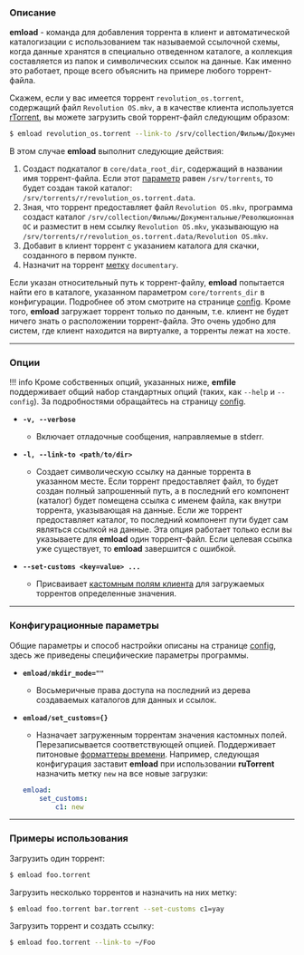 ### Описание

**emload** - команда для добавления торрента в клиент и автоматической каталогизации с использованием так называемой ссылочной схемы, когда данные хранятся в специально отведенном каталоге, а коллекция составляется из папок и символических ссылок на данные. Как именно это работает, проще всего объяснить на примере любого торрент-файла.

Скажем, если у вас имеется торрент `revolution_os.torrent`, содержащий файл `Revolution OS.mkv`, а в качестве клиента используется [rTorrent](clients#rtorrent), вы можете загрузить свой торрент-файл следующим образом:

```bash
$ emload revolution_os.torrent --link-to /srv/collection/Фильмы/Документальные/Революционная\ ОС --set-customs c1=documentary
```

В этом случае **emload** выполнит следующие действия:

  1. Создаст подкаталог в `core/data_root_dir`, содержащий в названии имя торрент-файла. Если этот [параметр](config) равен `/srv/torrents`, то будет создан такой каталог: `/srv/torrents/r/revolution_os.torrent.data`.
  2. Зная, что торрент предоставляет файл `Revolution OS.mkv`, программа создаст каталог `/srv/collection/Фильмы/Документальные/Революционная ОС` и разместит в нем ссылку `Revolution OS.mkv`, указывающую на `/srv/torrents/r/revolution_os.torrent.data/Revolution OS.mkv`.
  3. Добавит в клиент торрент с указанием каталога для скачки, созданного в первом пункте.
  4. Назначит на торрент [метку](clients#rtorrent) `documentary`.

Если указан относительный путь к торрент-файлу, **emload** попытается найти его в каталоге, указанном параметром `core/torrents_dir` в конфигурации. Подробнее об этом смотрите на странице [config](config). Кроме того, **emload** загружает торрент только по данным, т.е. клиент не будет ничего знать о расположении торрент-файла. Это очень удобно для систем, где клиент находится на виртуалке, а торренты лежат на хосте.


***
### Опции

!!! info
    Кроме собственных опций, указанных ниже, **emfile** поддерживает общий набор стандартных опций (таких, как `--help` и `--config`). За подробностями обращайтесь на страницу [config](config).

* **`-v, --verbose`**
    * Включает отладочные сообщения, направляемые в stderr.

* **`-l, --link-to <path/to/dir>`**
    * Создает символическую ссылку на данные торрента в указанном месте. Если торрент предоставляет файл, то будет создан полный запрошенный путь, а в последний его компонент (каталог) будет помещена ссылка с именем файла, как внутри торрента, указывающая на данные. Если же торрент предоставляет каталог, то последний компонент пути будет сам являться ссылкой на данные. Эта опция работает только если вы указываете для **emload** один торрент-файл. Если целевая ссылка уже существует, то **emload** завершится с ошибкой.

* **`--set-customs <key=value> ...`**
    * Присваивает [кастомным полям клиента](clients) для загружаемых торрентов определенные значения.


***
### Конфигурационные параметры

Общие параметры и способ настройки описаны на странице [config](config), здесь же приведены специфические параметры программы.

* **`emload/mkdir_mode=""`**
    * Восьмеричные права доступа на последний из дерева создаваемых каталогов для данных и ссылок.

* **`emload/set_customs={}`**
    * Назначает загруженным торрентам значения кастомных полей. Перезаписывается соответствующей опцией. Поддерживает питоновые [форматтеры времени](http://docs.python.org/3/library/datetime.html#strftime-strptime-behavior). Например, следующая конфигурация заставит **emload** при использовании **ruTorrent** назначить метку `new` на все новые загрузки:
  ```yaml
  emload:
      set_customs:
          c1: new
  ```


***
### Примеры использования

Загрузить один торрент:

```bash
$ emload foo.torrent
```

Загрузить несколько торрентов и назначить на них метку:

```bash
$ emload foo.torrent bar.torrent --set-customs c1=yay
```

Загрузить торрент и создать ссылку:

```bash
$ emload foo.torrent --link-to ~/Foo
```
